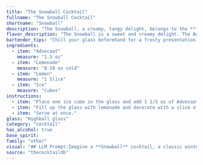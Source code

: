 ```yaml
---
title: "The Snowball Cocktail"
fullname: "The Snowball Cocktail"
shortname: "Snowball"
description: "The Snowball, a creamy, tangy delight, belongs to the **liqueur-based cocktail family**, with roots in **19th-century England**. It's a simple blend of the Dutch egg liqueur, Advocaat, with citrusy lemonade and lemon, creating a refreshing and indulgent drink. "
flavor_description: "The Snowball is a sweet and creamy delight. The Advocaat, a rich egg yolk liqueur, brings a velvety texture and notes of vanilla and brandy. The lemonade provides a refreshing tartness, while the lemon adds a subtle citrus zing.  The ice chills the drink and accentuates the creamy smoothness.  The result is a comforting, slightly decadent cocktail perfect for wintery days. "
bartender_tips: "Chill your glass beforehand for a frosty presentation. Use good quality Advocaat, as it's the star of the show. Freshly squeezed lemon juice is key for a bright flavor. Shake vigorously with ice to ensure proper dilution and a smooth texture. Garnish with a lemon twist for an aromatic touch. "
ingredients:
  - item: "Advocaat"
    measure: "1.5 oz"
  - item: "Lemonade"
    measure: "8-10 oz cold"
  - item: "Lemon"
    measure: "1 Slice"
  - item: "Ice"
    measure: "Cubes"
instructions:
  - item: "Place one ice cube in the glass and add 1 1/2 oz of Advocaat."
  - item: "Fill up the glass with lemonade and decorate with a slice of lemon."
  - item: "Serve at once."
glass: "Highball glass"
category: "cocktail"
has_alcohol: true
base_spirit:
family: "other"
visual: "## LLM Prompt:Imagine a **Snowball** cocktail, a classic winter warmer. Describe its appearance in vivid detail, capturing the following aspects:* **Color:**  What is the overall color of the drink? Is it a creamy white, a pale yellow, or something in between? Does it have any subtle hints of color? * **Texture:**  Is it smooth and silky, or does it have a frothy head? Does it have any visible ice crystals or chunks? * **Glassware:** What kind of glass is it served in? Is it a classic coupe, a rocks glass, or something else entirely? * **Garnish:**  Does the cocktail have any garnish? If so, what is it and how does it enhance the visual appeal? Focus on creating an evocative and detailed description that allows the reader to visualize the Snowball perfectly. "
source: "thecocktaildb"
---
```


